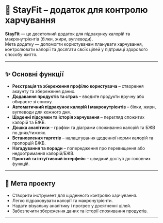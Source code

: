 # 🥗 StayFit – додаток для контролю харчування

**StayFit** — це десктопний додаток для підрахунку калорій та макронутрієнтів (білки, жири, вуглеводи).  
Мета додатку — допомогти користувачам планувати харчування, контролювати калорії та досягати своїх цілей у підтримці здорового способу життя.

---

## ✨ Основні функції

- **Реєстрація та збереження профілю користувача** – створення акаунту та збереження даних.
- **Додавання продуктів та страв** – вводите продукти вручну або обираєте зі списку.
- **Автоматичний підрахунок калорій і макронутрієнтів** – білки, жири, вуглеводи для кожного дня.
- **Щоденні підсумки та історія харчування** – перегляд спожитих калорій та БЖВ.
- **Дошка аналітики** – графіки та діаграми споживання калорій та БЖВ по днях/тижнях.
- **Встановлення таргетів** – налаштування щоденної норми калорій та пропорцій БЖВ.
- **Нагадування та поради** – попередження про перевищення або недоотримання калорій/БЖВ.
- **Простий та інтуїтивний інтерфейс** – швидкий доступ до головних функцій.

---

## 🎯 Мета проекту

- Створити інструмент для щоденного контролю харчування.
- Легко підраховувати калорії та макронутрієнти.
- Надати візуальну аналітику і прогрес у досягненні цілей.
- Забезпечити збереження даних та історії споживання продуктів.

---

  
